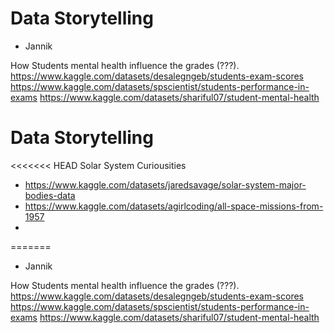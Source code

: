 
# Data Storytelling
- Jannik

How Students mental health influence the grades (???).
https://www.kaggle.com/datasets/desalegngeb/students-exam-scores
https://www.kaggle.com/datasets/spscientist/students-performance-in-exams
https://www.kaggle.com/datasets/shariful07/student-mental-health



# Data Storytelling
<<<<<<< HEAD
Solar System Curiousities
- https://www.kaggle.com/datasets/jaredsavage/solar-system-major-bodies-data
- https://www.kaggle.com/datasets/agirlcoding/all-space-missions-from-1957
- 
=======
- Jannik

How Students mental health influence the grades (???).
https://www.kaggle.com/datasets/desalegngeb/students-exam-scores
https://www.kaggle.com/datasets/spscientist/students-performance-in-exams
https://www.kaggle.com/datasets/shariful07/student-mental-health
